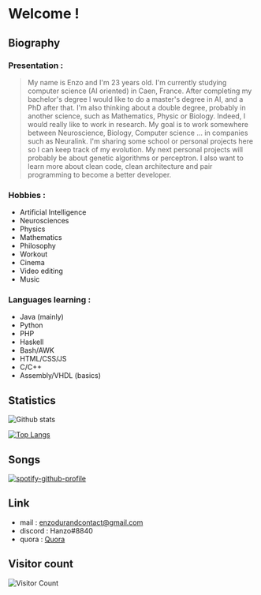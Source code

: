 # Welcome !

## Biography 

### Presentation :

>My name is Enzo and I'm 23 years old. I'm currently studying computer science (AI oriented) in Caen, France. After completing my bachelor's degree I would like to do a master's degree in AI, and a PhD after that. I'm also thinking about a double degree, probably in another science, such as Mathematics, Physic or Biology. Indeed, I would really like to work in research. My goal is to work somewhere between Neuroscience, Biology, Computer science ... in companies such as Neuralink. I'm sharing some school or personal projects here so I can keep track of my evolution. My next personal projects will probably be about genetic algorithms or perceptron. I also want to learn more about clean code, clean architecture and pair programming to become a better developer. 

### Hobbies :

- Artificial Intelligence
- Neurosciences
- Physics
- Mathematics
- Philosophy
- Workout
- Cinema
- Video editing
- Music

### Languages learning :

- Java (mainly)
- Python
- PHP
- Haskell
- Bash/AWK
- HTML/CSS/JS
- C/C++
- Assembly/VHDL (basics)

## Statistics 

![Github stats](https://github-readme-stats.vercel.app/api?username=hanzopgp&theme=highcontrast&show_icons=true&count_private=true&title_color=09ba00)

[![Top Langs](https://github-readme-stats.vercel.app/api/top-langs/?username=hanzopgp&layout=compact&langs_count=8&bg_color=000000&title_color=09ba00&text_color=ffffff&exclude_repo=Steganography&card_width=445)](https://github.com/anuraghazra/github-readme-stats)

## Songs 

[![spotify-github-profile](https://spotify-github-profile.vercel.app/api/view?uid=4bfnbw32941fqfatn327dfeh5&cover_image=false&theme=default)](https://github.com/kittinan/spotify-github-profile)

## Link  

- mail : enzodurandcontact@gmail.com
- discord : Hanzo#8840
- quora : [Quora](https://fr.quora.com/profile/Hanzo?ch=10&share=519cf10b&srid=YhyTm) 

## Visitor count  

![Visitor Count](https://profile-counter.glitch.me/hanzopgp/count.svg)

